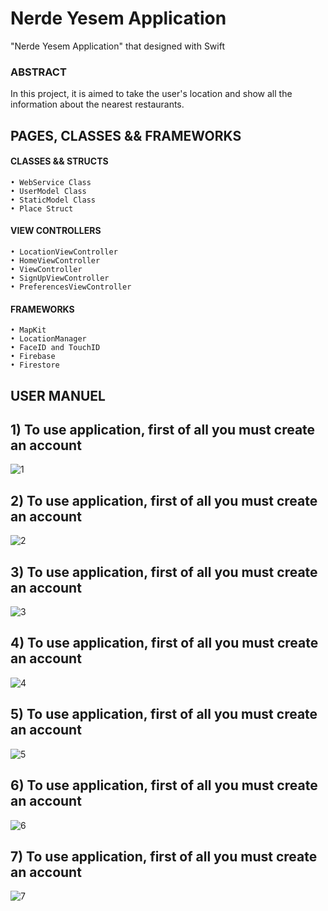 # Nerde Yesem Application
"Nerde Yesem Application" that designed with Swift

### ABSTRACT

In this project, it is aimed to take the user's location and show all the information about the nearest restaurants.


## PAGES, CLASSES && FRAMEWORKS

#### CLASSES && STRUCTS
    • WebService Class
    • UserModel Class
    • StaticModel Class
    • Place Struct

#### VIEW CONTROLLERS
    • LocationViewController
    • HomeViewController
    • ViewController
    • SignUpViewController
    • PreferencesViewController
  

#### FRAMEWORKS
    • MapKit
    • LocationManager
    • FaceID and TouchID 
    • Firebase
    • Firestore
  

## USER MANUEL


## 1) To use application, first of all you must create an account
![1](https://github.com/BurhanCabiroglu/Nerde-Yesem/blob/main/images/signUpScreen.png)


## 2) To use application, first of all you must create an account
![2](https://github.com/BurhanCabiroglu/Nerde-Yesem/blob/main/images/signUpScreen.png)


## 3) To use application, first of all you must create an account
![3](https://github.com/BurhanCabiroglu/Nerde-Yesem/blob/main/images/signUpScreen.png)


## 4) To use application, first of all you must create an account
![4](https://github.com/BurhanCabiroglu/Nerde-Yesem/blob/main/images/signUpScreen.png)


## 5) To use application, first of all you must create an account
![5](https://github.com/BurhanCabiroglu/Nerde-Yesem/blob/main/images/signUpScreen.png)


## 6) To use application, first of all you must create an account
![6](https://github.com/BurhanCabiroglu/Nerde-Yesem/blob/main/images/signUpScreen.png)


## 7) To use application, first of all you must create an account
![7](https://github.com/BurhanCabiroglu/Nerde-Yesem/blob/main/images/signUpScreen.png)



